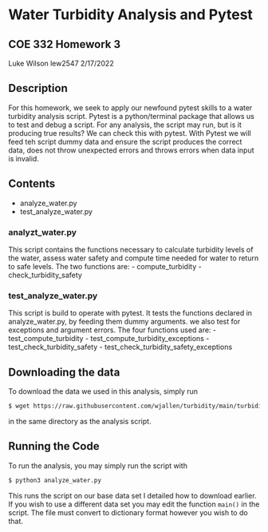 # Water Turbidity Analysis and Pytest

## COE 332 Homework 3

Luke Wilson
lew2547
2/17/2022

## Description

For this homework, we seek to apply our newfound pytest skills to a water turbidity analysis script. Pytest is a python/terminal package that allows us to test and debug a script. For any analysis, the script may run, but is it producing true results? We can check this with pytest. With Pytest we will feed teh script dummy data and ensure the script produces the correct data, does not throw unexpected errors and throws errors when data input is invalid.

## Contents

- analyze_water.py
- test_analyze_water.py

### analyzt_water.py

This script contains the functions necessary to calculate turbidity levels of the water, assess water safety and compute time needed for water to return to safe levels. 
The two functions are:
	- compute_turbidity
	- check_turbidity_safety

### test_analyze_water.py

This script is build to operate with pytest. It tests the functions declared in analyze_water.py, by feeding them dummy arguments. we also test for exceptions and argument errors.
The four functions used are:
	- test_compute_turbidity
	- test_compute_turbidity_exceptions
	- test_check_turbidity_safety
	- test_check_turbidity_safety_exceptions

## Downloading the data

To download the data we used in this analysis, simply run
```bash 
$ wget https://raw.githubusercontent.com/wjallen/turbidity/main/turbidity_data.json
```
in the same directory as the analysis script.

## Running the Code

To run the analysis, you may simply run the script with
```bash
$ python3 analyze_water.py
```
This runs the script on our base data set I detailed how to download earlier. If you wish to use a different data set you may edit the function ```main()``` in the script. The file must convert to dictionary format however you wish to do that.
